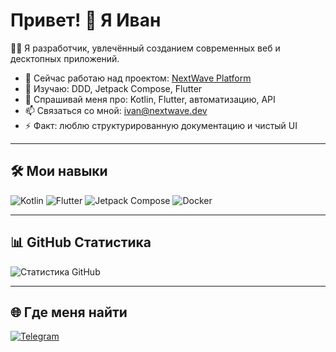 # Привет! 👋 Я Иван

👨‍💻 Я разработчик, увлечённый созданием современных веб и десктопных приложений.

- 🔭 Сейчас работаю над проектом: [NextWave Platform](https://nextwave.dev)
- 🌱 Изучаю: DDD, Jetpack Compose, Flutter
- 💬 Спрашивай меня про: Kotlin, Flutter, автоматизацию, API
- 📫 Связаться со мной: ivan@nextwave.dev
- ⚡ Факт: люблю структурированную документацию и чистый UI

---

## 🛠️ Мои навыки
![Kotlin](https://img.shields.io/badge/Kotlin-0095D5?style=for-the-badge&logo=Kotlin&logoColor=white)
![Flutter](https://img.shields.io/badge/Flutter-02569B?style=for-the-badge&logo=Flutter&logoColor=white)
![Jetpack Compose](https://img.shields.io/badge/Jetpack_Compose-4285F4?style=for-the-badge&logo=android&logoColor=white)
![Docker](https://img.shields.io/badge/Docker-2496ED?style=for-the-badge&logo=Docker&logoColor=white)

---

## 📊 GitHub Статистика
![Статистика GitHub](https://github-readme-stats.vercel.app/api?username=ivanov-dev&show_icons=true&theme=tokyonight)

---

## 🌐 Где меня найти
[![Telegram](https://img.shields.io/badge/Telegram-2CA5E0?style=for-the-badge&logo=telegram&logoColor=white)](https://t.me/PolRublyator)
